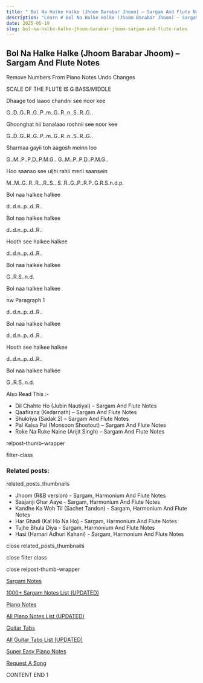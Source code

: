 ```yaml
---
title: " Bol Na Halke Halke (Jhoom Barabar Jhoom) – Sargam And Flute Notes"
description: "Learn # Bol Na Halke Halke (Jhoom Barabar Jhoom) – Sargam And Flute Notes notes, sargam, harmonium notations and flute notes. Easy step-by-step tutorial for beginners."
date: 2025-05-19
slug: bol-na-halke-halke-jhoom-barabar-jhoom-sargam-and-flute-notes
---
```


## Bol Na Halke Halke (Jhoom Barabar Jhoom) – Sargam And Flute Notes

Remove Numbers From Piano Notes
Undo Changes

SCALE OF THE FLUTE IS G BASS/MIDDLE

Dhaage tod laaoo chandni see noor kee

G..D..G..R..G..P..m..G..R..n..S..R..G..

Ghoonghat hii banalaao roshnii see noor kee

G..D..G..R..G..P..m..G..R..n..S..R..G..

Sharmaa gayii toh aagosh meinn loo

G..M..P..P.D..P.M.G.. G..M..P..P.D..P.M.G..

Hoo saanso see uljhi rahii merii saansein

M..M..G..R..R…R..S.. S..R..G..P..R.P..G.R.S.n.d.p.

Bol naa halkee halkee

d..d.n..p..d..R..

Bol naa halkee halkee

d..d.n..p..d..R..

Hooth see halkee halkee

d..d.n..p..d..R..

Bol naa halkee halkee

G..R.S..n.d.

Bol naa halkee halkee

nw Paragraph 1

d..d.n..p..d..R..

Bol naa halkee halkee

d..d.n..p..d..R..

Hooth see halkee halkee

d..d.n..p..d..R..

Bol naa halkee halkee

G..R.S..n.d.

Also Read This :-

- Dil Chahte Ho (Jubin Nautiyal) – Sargam And Flute Notes
- Qaafirana (Kedarnath) – Sargam And Flute Notes
- Shukriya (Sadak 2) – Sargam And Flute Notes
- Pal Kaisa Pal (Monsoon Shootout) – Sargam And Flute Notes
- Roke Na Ruke Naine (Arijit Singh) – Sargam And Flute Notes

relpost-thumb-wrapper

filter-class

### Related posts:

related_posts_thumbnails

- Jhoom (R&B version) - Sargam, Harmonium And Flute Notes
- Saajanji Ghar Aaye - Sargam, Harmonium And Flute Notes
- Kandhe Ka Woh Til (Sachet Tandon) - Sargam, Harmonium And Flute Notes
- Har Ghadi (Kal Ho Na Ho) - Sargam, Harmonium And Flute Notes
- Tujhe Bhula Diya - Sargam, Harmonium And Flute Notes
- Hasi (Hamari Adhuri Kahani) - Sargam, Harmonium And Flute Notes

close related_posts_thumbnails

close filter class

close relpost-thumb-wrapper

[Sargam Notes](/sargam-notes.html)

[1000+ Sargam Notes List (UPDATED)](/all-songs-list-sargam-notes.html)

[Piano Notes](/piano-notes.html)

[All Piano Notes List (UPDATED)](/all-songs-list-piano-notes.html)

[Guitar Tabs](/guitar-tabs.html)

[All Guitar Tabs List (UPDATED)](/all-songs-list-guitar-tabs.html)

[Super Easy Piano Notes](https://studywall.in/)

[Request A Song](/request-a-song.html)

CONTENT END 1
